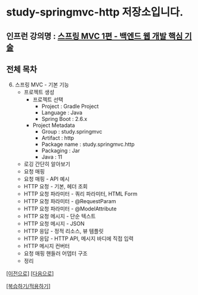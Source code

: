 # study-springmvc-http 저장소입니다.

## 인프런 강의명 : [스프링 MVC 1편 - 백엔드 웹 개발 핵심 기술](https://www.inflearn.com/course/%EC%8A%A4%ED%94%84%EB%A7%81-mvc-1)

## 전체 목차
6. 스프링 MVC - 기본 기능
   - 프로젝트 생성
       - 프로젝트 선택
           - Project : Gradle Project
           - Language : Java
           - Spring Boot : 2.6.x
       - Project Metadata
           - Group : study.springmvc
           - Artifact : http
           - Package name : study.springmvc.http
           - Packaging : Jar
           - Java : 11
   - 로깅 간단히 알아보기
   - 요청 매핑
   - 요청 매핑 - API 예시
   - HTTP 요청 - 기본, 헤더 조회
   - HTTP 요청 파라미터 - 쿼리 파라미터, HTML Form
   - HTTP 요청 파라미터 - @RequestParam
   - HTTP 요청 파라미터 - @ModelAttribute
   - HTTP 요청 메시지 - 단순 텍스트
   - HTTP 요청 메시지 - JSON
   - HTTP 응답 - 정적 리소스, 뷰 템플릿
   - HTTP 응답 - HTTP API, 메시지 바디에 직접 입력
   - HTTP 메시지 컨버터
   - 요청 매핑 핸들러 어뎁터 구조
   - 정리

[[이전으로]](https://github.com/heechul90/study-springmvc-servlet) [[다음으로]](https://github.com/heechul90/study-springmvc-item-service)

[[복습하기/적용하기]](https://github.com/heechul90/project-hellcoding)
